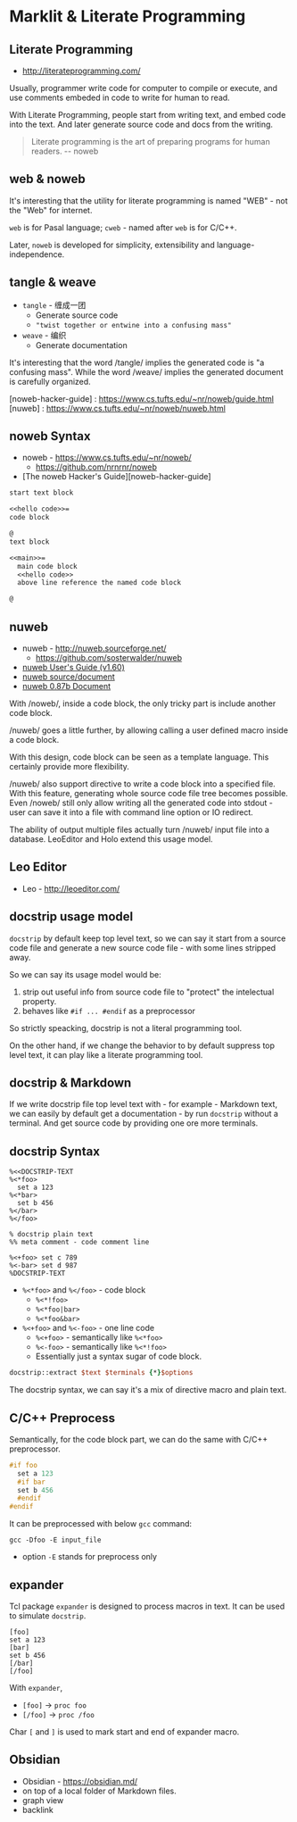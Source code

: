 Marklit & Literate Programming
==============================

## Literate Programming

  * http://literateprogramming.com/

Usually, programmer write code for computer to compile or execute, and use comments embeded in code to write for human to read.

With Literate Programming, people start from writing text, and embed code into the text. And later generate source code and docs from the writing. 


> Literate programming is the art of preparing programs for human readers. 
> -- noweb

## web & noweb

It's interesting that the utility for literate programming is named "WEB" - not the "Web" for internet.

`web` is for Pasal language; `cweb` - named after `web` is for C/C++.

Later, `noweb` is developed for simplicity, extensibility and language-independence.

## tangle & weave

  * `tangle` - 缠成一团
    - Generate source code
    - `"twist together or entwine into a confusing mass"`
  * `weave` - 编织 
    - Generate documentation

It's interesting that the word /tangle/ implies the generated code is "a confusing mass".
While the word /weave/ implies the generated document is carefully organized.

[noweb-hacker-guide] : https://www.cs.tufts.edu/~nr/noweb/guide.html
[nuweb] : https://www.cs.tufts.edu/~nr/noweb/nuweb.html

## noweb Syntax

  * noweb - https://www.cs.tufts.edu/~nr/noweb/
    - https://github.com/nrnrnr/noweb
  * [The noweb Hacker's Guide][noweb-hacker-guide]


```noweb
start text block

<<hello code>>=
code block

@
text block

<<main>>=
  main code block 
  <<hello code>>
  above line reference the named code block

@
```


## nuweb

  * nuweb - http://nuweb.sourceforge.net/
    * https://github.com/sosterwalder/nuweb
  * [nuweb User's Guide (v1.60)](http://nuweb.sourceforge.net/nuwebdoc.pdf)
  * [nuweb source/document](http://nuweb.sourceforge.net/nuweb.pdf)
  * [nuweb 0.87b Document](https://www.cs.tufts.edu/~nr/noweb/nuweb.html)

With /noweb/, inside a code block, the only tricky part is include another code block.

/nuweb/ goes a little further, by allowing calling a user defined macro inside a code block.

With this design, code block can be seen as a template language. This certainly provide more flexibility.

/nuweb/ also support directive to write a code block into a specified file. With this feature, generating whole source code file tree becomes possible. Even /noweb/ still only allow writing all the generated code into stdout - user can save it into a file with command line option or IO redirect.

The ability of output multiple files actually turn /nuweb/ input file into a database. LeoEditor and Holo extend this usage model.

## Leo Editor

  * Leo - http://leoeditor.com/


## docstrip usage model

`docstrip` by default keep top level text, so we can say it start from a source code file and generate a new source code file - with some lines stripped away.

So we can say its usage model would be:

  1. strip out useful info from source code file to "protect" the intelectual property. 
  2. behaves like `#if ... #endif` as a preprocessor 

So strictly speacking, docstrip is not a literal programming tool.

On the other hand, if we change the behavior to by default suppress top level text, it can play like a literate programming tool. 

## docstrip & Markdown

If we write docstrip file top level text with - for example - Markdown text, we can easily by default get a documentation - by run `docstrip` without a terminal. And get source code by providing one ore more terminals.


## docstrip Syntax


```
%<<DOCSTRIP-TEXT
%<*foo>
  set a 123
%<*bar>
  set b 456
%</bar>
%</foo>

% docstrip plain text
%% meta comment - code comment line

%<+foo> set c 789
%<-bar> set d 987
%DOCSTRIP-TEXT
```

  * `%<*foo>` and `%</foo>` - code block
    * `%<*!foo>`
    * `%<*foo|bar>`
    * `%<*foo&bar>`
  * `%<+foo>` and `%<-foo>` - one line code
    * `%<+foo>` - semantically like `%<*foo>`
    * `%<-foo>` - semantically like `%<*!foo>`
    * Essentially just a syntax sugar of code block.

```tcl
docstrip::extract $text $terminals {*}$options
```

The docstrip syntax, we can say it's a mix of directive macro and plain text.

## C/C++ Preprocess

Semantically, for the code block part, we can do the same with C/C++ preprocessor.

```c
#if foo
  set a 123
  #if bar
  set b 456
  #endif
#endif
```

It can be preprocessed with below `gcc` command:

```
gcc -Dfoo -E input_file
```

  * option `-E` stands for preprocess only

## expander

Tcl package `expander` is designed to process macros in text. It can be used to simulate `docstrip`.

```
[foo]
set a 123
[bar]
set b 456
[/bar]
[/foo]
```

With `expander`, 

  * `[foo]`  -> `proc foo`
  * `[/foo]` -> `proc /foo`

Char `[` and `]` is used to mark start and end of expander macro.

## Obsidian

 * Obsidian - https://obsidian.md/
 * on top of a local folder of Markdown files.
 * graph view
 * backlink


